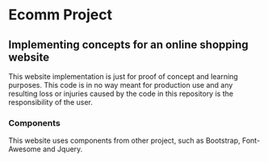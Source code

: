 # Ecomm Project
## Implementing concepts for an online shopping website

This website implementation is just for proof of concept and learning purposes. This code is in no way meant for production use and any resulting loss or injuries caused by the code in this repository 
is the responsibility of the user.

### Components
This website uses components from other project, such as Bootstrap, Font-Awesome and Jquery.